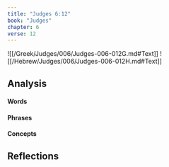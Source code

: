 ```yaml
---
title: "Judges 6:12"
book: "Judges"
chapter: 6
verse: 12
---
```

![[/Greek/Judges/006/Judges-006-012G.md#Text]]
![[/Hebrew/Judges/006/Judges-006-012H.md#Text]]

## Analysis

#### Words

#### Phrases

#### Concepts

## Reflections
